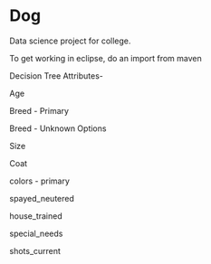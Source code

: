 # Dog
Data science project for college.

To get working in eclipse, do an import from maven


Decision Tree Attributes-

Age

Breed - Primary

Breed - Unknown
	Options

Size 

Coat

colors - primary

spayed_neutered

house_trained

special_needs

shots_current